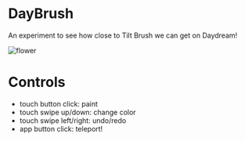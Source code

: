# DayBrush
An experiment to see how close to Tilt Brush we can get on Daydream!

![flower](https://raw.githubusercontent.com/aornelas/DayBrush/master/screenshots/flower.gif)

# Controls
* touch button click: paint
* touch swipe up/down: change color
* touch swipe left/right: undo/redo
* app button click: teleport!
